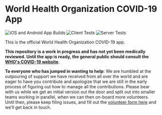 # World Health Organization COVID-19 App

![iOS and Android App Builds](https://github.com/WorldHealthOrganization/app/workflows/Client%20Build/badge.svg)
![Client Tests](https://github.com/WorldHealthOrganization/app/workflows/Client%20Tests/badge.svg)
![Server Tests](https://github.com/WorldHealthOrganization/app/workflows/Server%20Tests/badge.svg)

This is the official World Health Organization COVID-19 app. 

**This repository is a work in progress and has not yet been medically reviewed.  Until the app is ready, the general public should consult the [WHO's COVID-19 website](https://www.who.int/emergencies/diseases/novel-coronavirus-2019).**

**To everyone who has jumped in wanting to help:** We are humbled at the outpouring of support we have received from all over the world and are eager to have you contribute and apologize that we are still in the early process of figuring out how to manage all the contributions.  Please bear with us while we get an initial version out the door and split out into smaller teams working in parallel, when we can then on-board more volunteers.  Until then, please keep filing issues, and fill out the [volunteer form here](https://forms.gle/FUugWvUVvMcV3dLJA) and we’ll get back in touch.

